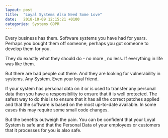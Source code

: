 ```yaml
---
layout: post
title:  "Loyal Systems Also Need Some Love"
date:   2018-10-09 12:15:21 +0100
categories: Systems GDPR
---
```


Every business has them. Software systems you have had for years. Perhaps you bought them off someone, perhaps you got someone to develop them for you.

They do exactly what they should do - no more , no less. If everything in life was like them.

But there are bad people out there. And they are looking for vulnerability in systems. Any System. Even your loyal friend.

If your system has personal data on it or is used to transfer any personal data then you have a responsibility to ensure that it is well protected. The safest way to do this is to ensure that it has all the correct patches applied and that the software is based on the most up-to-date available. In some cases this may require some small code changes.

But the benefits outweigh the pain. You can be confident that your Loyal System is safe and that the Personal Data of your employees or customers that it processes for you is also safe. 
